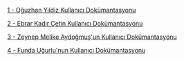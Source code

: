 
[1 - Oğuzhan Yıldiz Kullanıcı Dokümantasyonu](https://app.gitbook.com/invite/d5RT5necW2HidRXMOsJY/8UYQTAnm4qAaDGraLJsk)

[2 - Ebrar Kadir Çetin Kullanıcı Dokümantasyonu](https://app.gitbook.com/o/d5RT5necW2HidRXMOsJY/s/BADwPGC3h212m0ldHSfi/)

[3 - Zeynep Melike Aydoğmuş'un Kullanıcı Dokümantasyonu](https://app.gitbook.com/o/d5RT5necW2HidRXMOsJY/s/nksYxvg1yVE37clmGE6W/)

[4 - Funda Uğurlu'nun Kullanıcı Dokümantasyonu](https://app.gitbook.com/invite/d5RT5necW2HidRXMOsJY/2kTikf7IfUiqsVsuSba3)